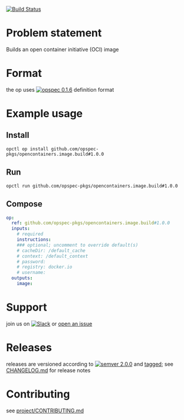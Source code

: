 [![Build Status](https://travis-ci.org/opspec-pkgs/opencontainers.image.build.svg?branch=master)](https://travis-ci.org/opspec-pkgs/opencontainers.image.build)

# Problem statement

Builds an open container initiative (OCI) image

# Format

the op uses [![opspec 0.1.6](https://img.shields.io/badge/opspec-0.1.6-brightgreen.svg?colorA=6b6b6b&colorB=fc16be)](https://opspec.io/0.1.6) definition format

# Example usage

## Install

```shell
opctl op install github.com/opspec-pkgs/opencontainers.image.build#1.0.0
```

## Run

```
opctl run github.com/opspec-pkgs/opencontainers.image.build#1.0.0
```

## Compose

```yaml
op:
  ref: github.com/opspec-pkgs/opencontainers.image.build#1.0.0
  inputs:
    # required
    instructions:
    ### optional; uncomment to override default(s)
    # cacheDir: /default_cache
    # context: /default_context
    # password:  
    # registry: docker.io
    # username:  
  outputs:
    image:
```

# Support

join us on
[![Slack](https://opctl-slackin.herokuapp.com/badge.svg)](https://opctl-slackin.herokuapp.com/)
or
[open an issue](https://github.com/opspec-pkgs/opencontainers.image.build/issues)

# Releases

releases are versioned according to
[![semver 2.0.0](https://img.shields.io/badge/semver-2.0.0-brightgreen.svg)](http://semver.org/spec/v2.0.0.html)
and [tagged](https://git-scm.com/book/en/v2/Git-Basics-Tagging); see
[CHANGELOG.md](CHANGELOG.md) for release notes

# Contributing

see
[project/CONTRIBUTING.md](https://github.com/opspec-pkgs/project/blob/master/CONTRIBUTING.md)
